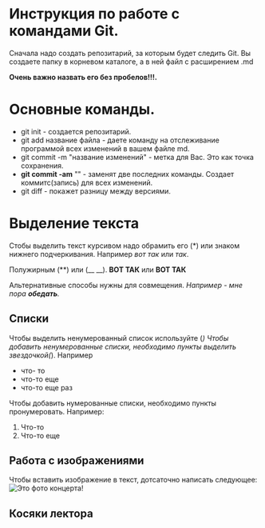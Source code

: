 # Инструкция по работе с командами Git.

Сначала надо создать репозитарий, за которым будет следить Git. Вы создаете папку в корневом каталоге, а в ней файл с расширением .md 

**Очень важно назвать его без пробелов!!!.**

# Основные команды.
* git init  - создается репозитарий.
* git add название файла - даете команду на отслеживание программой всех изменений в вашем файле md.
* git commit -m "название изменений" - метка для Вас. Это как точка сохранения.
* __git commit -am__ "" - заменят две последних команды. Создает коммитс(запись) для всех изменений. 
* git diff - покажет разницу между версиями.
# Выделение текста

Стобы выделить текст курсивом надо обрамить его (*) или знаком нижнего подчеркивания.
Например *вот так* или _так_.

Полужирным (**) или (__ __). **ВОТ ТАК** или __ВОТ ТАК__

Альтернативные способы нужны для совмещения. _Например  - мне пора **обедать**._

## Списки

Чтобы выделить ненумерованный список используйте (*)
Чтобы добавить ненумерованные списки, необходимо пункты выделить звездочкой(*).
Например
* что- то
* что-то еще
* что-то еще раз

Чтобы добавить нумерованные списки, необходимо пункты пронумеровать. Например:
1. Что-то
2. Что-то еще


## Работа с изображениями

Чтобы вставить изображение в текст, дотсаточно написать следующее:
![Это фото концерта!](DSCN2588.JPG)

## Косяки лектора

